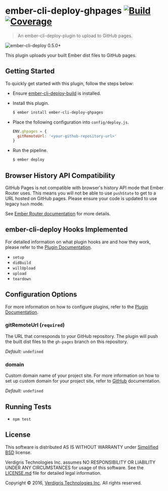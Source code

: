 # ember-cli-deploy-ghpages [![Build](https://img.shields.io/circleci/project/VerdigrisTech/ember-cli-deploy-ghpages/master.svg)](https://circleci.com/gh/VerdigrisTech/ember-cli-deploy-ghpages) [![Coverage](https://img.shields.io/codecov/c/github/VerdigrisTech/ember-cli-deploy-ghpages/master.svg)](https://codecov.io/gh/VerdigrisTech/ember-cli-deploy-ghpages)

> An ember-cli-deploy-plugin to upload to GitHub pages.

![ember-cli-deploy 0.5.0+](https://ember-cli-deploy.github.io/ember-cli-deploy-version-badges/plugins/ember-cli-deploy-ghpages.svg)

This plugin uploads your built Ember dist files to GitHub pages.

## Getting Started

To quickly get started with this plugin, follow the steps below:

* Ensure [ember-cli-deploy-build](https://github.com/ember-cli-deploy/ember-cli-deploy-build)
  is installed.
* Install this plugin.

  ```bash
  $ ember install ember-cli-deploy-ghpages
  ```
* Place the following configuration into `config/deploy.js`.

  ```javascript
  ENV.ghpages = {
    gitRemoteUrl: '<your-github-repository-url>'
  }
  ```
* Run the pipeline.

  ```bash
  $ ember deploy
  ```

## Browser History API Compatibility

GitHub Pages is not compatible with browser's history API mode that Ember Router
uses. This means you will not be able to use `pushState` to get to a URL hosted
on GitHub pages. Please ensure your code is updated to use legacy `hash` mode.

See [Ember Router documentation](http://emberjs.com/api/classes/Ember.Router.html#property_location)
for more details.

## ember-cli-deploy Hooks Implemented

For detailed information on what plugin hooks are and how they work, please
refer to the [Plugin Documentation](http://ember-cli-deploy.github.io/ember-cli-deploy/docs/v0.6.x/plugins-overview).

* `setup`
* `didBuild`
* `willUpload`
* `upload`
* `teardown`

## Configuration Options

For more information on how to configure plugins, refer to the
[Plugin Documentation](http://ember-cli-deploy.github.io/ember-cli-deploy/docs/v0.6.x/configuration-overview/).

### gitRemoteUrl (`required`)

The URL that corresponds to your GitHub repository. The plugin will push the
built dist files to the `gh-pages` branch on this repository.

_Default:_ `undefined`

### domain

Custom domain name of your project site. For more information on how to set up
custom domain for your project site, refer to [GitHub](https://help.github.com/articles/using-a-custom-domain-with-github-pages/)
documentation.

_Default:_ `undefined`

## Running Tests

* `npm test`

## License

This software is distributed AS IS WITHOUT WARRANTY under [Simplified BSD](https://raw.githubusercontent.com/VerdigrisTech/green-button-data/master/LICENSE.md)
license.

Verdigris Technologies Inc. assumes NO RESPONSIBILITY OR LIABILITY
UNDER ANY CIRCUMSTANCES for usage of this software. See the [LICENSE.md](https://raw.githubusercontent.com/VerdigrisTech/green-button-data/master/LICENSE.md)
file for detailed legal information.

Copyright © 2016, [Verdigris Technologies Inc](http://verdigris.co). All rights reserved.
